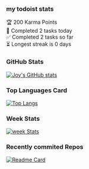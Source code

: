 ### my todoist stats 
<!-- TODO-IST:START -->
🏆  200 Karma Points           
🌸  Completed 2 tasks today           
✅  Completed 2 tasks so far           
⏳  Longest streak is 0 days
<!-- TODO-IST:END -->

### GitHub Stats

[![Joy's GitHub stats](https://github-readme-stats.vercel.app/api?username=Joy-port&count_private=true&show_icons=true&theme=discord_old_blurple)](https://github.com/Joy-port/github-readme-stats)

### Top Languages Card

[![Top Langs](https://github-readme-stats.vercel.app/api/top-langs/?username=Joy-port&layout=compact&langs_count=4&theme=ayu-mirage)](https://github.com/Joy-port/github-readme-stats)

### Week Stats
[![week Stats](https://github-readme-stats.vercel.app/api/wakatime?username=Joy-port&theme=calm)](https://github.com/Joy-port/github-readme-stats)

### Recently commited Repos

[![Readme Card](https://github-readme-stats.vercel.app/api/pin/?username=Joy-port&repo=github-readme-stats&show_icon=true&theme=calm)](https://github.com/Joy-port/github-readme-stats)